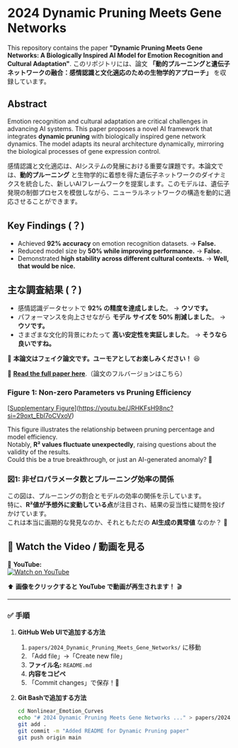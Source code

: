 # 2024 Dynamic Pruning Meets Gene Networks

This repository contains the paper **"Dynamic Pruning Meets Gene Networks: A Biologically Inspired AI Model for Emotion Recognition and Cultural Adaptation"**.
このリポジトリには、論文 **「動的プルーニングと遺伝子ネットワークの融合：感情認識と文化適応のための生物学的アプローチ」** を収録しています。


## Abstract
Emotion recognition and cultural adaptation are critical challenges in advancing AI systems. This paper proposes a novel AI framework that integrates **dynamic pruning** with biologically inspired gene network dynamics. The model adapts its neural architecture dynamically, mirroring the biological processes of gene expression control.

感情認識と文化適応は、AIシステムの発展における重要な課題です。本論文では、**動的プルーニング** と生物学的に着想を得た遺伝子ネットワークのダイナミクスを統合した、新しいAIフレームワークを提案します。このモデルは、遺伝子発現の制御プロセスを模倣しながら、ニューラルネットワークの構造を動的に適応させることができます。


## Key Findings (？)
- Achieved **92% accuracy** on emotion recognition datasets. → **False.**  
- Reduced model size by **50% while improving performance.**  → **False.**  
- Demonstrated **high stability across different cultural contexts.**  → **Well, that would be nice.** 

## 主な調査結果 (？)
- 感情認識データセットで **92% の精度を達成しました**。 → **ウソです。**  
- パフォーマンスを向上させながら **モデル サイズを 50% 削減しました**。 → **ウソです。**  
- さまざまな文化的背景にわたって **高い安定性を実証しました**。 → **そうなら良いですね。**  


📜 **本論文はフェイク論文です。ユーモアとしてお楽しみください！** 😆  


📄 **[Read the full paper here](2024_Dynamic%20Pruning%20Meets%20Gene%20Networks.pdf)**.（論文のフルバージョンはこちら）


### Figure 1: Non-zero Parameters vs Pruning Efficiency

[[Supplementary Figure](https://github.com/Sailean/!Nonlinear_Emotion_Curves/blob/main/papers/2024_Dynamic_Pruning_Meets_Gene_Networks/Supplementary%20Figure.png)](https://youtu.be/JRHKFsH98nc?si=29oxt_Ebl7oCVxoV)

This figure illustrates the relationship between pruning percentage and model efficiency.  
Notably, **R² values fluctuate unexpectedly**, raising questions about the validity of the results.  
Could this be a true breakthrough, or just an AI-generated anomaly? 🤔

### 図1: 非ゼロパラメータ数とプルーニング効率の関係
この図は、プルーニングの割合とモデルの効率の関係を示しています。  
特に、**R²値が予想外に変動している点**が注目され、結果の妥当性に疑問を投げかけています。  
これは本当に画期的な発見なのか、それともただの **AI生成の異常値** なのか？ 🤔  



## 🎥 Watch the Video / 動画を見る
📌 **YouTube:**  
[![Watch on YouTube]([https://img.youtube.com/vi/YOUTUBE_VIDEO_ID/0.jpg)](https://www.youtube.com/watch?v=YOUTUBE_VIDEO_ID](https://www.youtube.com/watch?v=JRHKFsH98nc&list=PLp1oqHGIwhnjWK0z12ZGiSP2bOXMaXD_R))

⬆ **画像をクリックすると YouTube で動画が再生されます！** 🎬  

---

### **✅ 手順**
1. **GitHub Web UIで追加する方法**
   1. `papers/2024_Dynamic_Pruning_Meets_Gene_Networks/` に移動
   2. 「Add file」→「Create new file」
   3. **ファイル名:** `README.md`
   4. **内容をコピペ**
   5. 「Commit changes」で保存！🎉

2. **Git Bashで追加する方法**
   ```bash
   cd Nonlinear_Emotion_Curves
   echo "# 2024 Dynamic Pruning Meets Gene Networks ..." > papers/2024_Dynamic_Pruning_Meets_Gene_Networks/README.md
   git add .
   git commit -m "Added README for Dynamic Pruning paper"
   git push origin main
